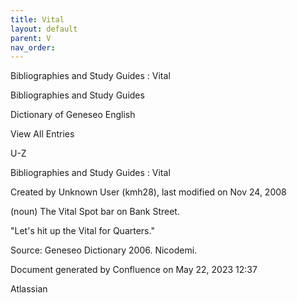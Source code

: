 ```yaml
---
title: Vital
layout: default
parent: V
nav_order:
---
```


Bibliographies and Study Guides : Vital

Bibliographies and Study Guides

Dictionary of Geneseo English

View All Entries

U-Z

Bibliographies and Study Guides : Vital

Created by  Unknown User (kmh28), last modified on Nov 24, 2008

(noun) The Vital Spot bar on Bank Street.

&quot;Let's hit up the Vital for Quarters.&quot;

Source: Geneseo Dictionary 2006. Nicodemi.

Document generated by Confluence on May 22, 2023 12:37

Atlassian

